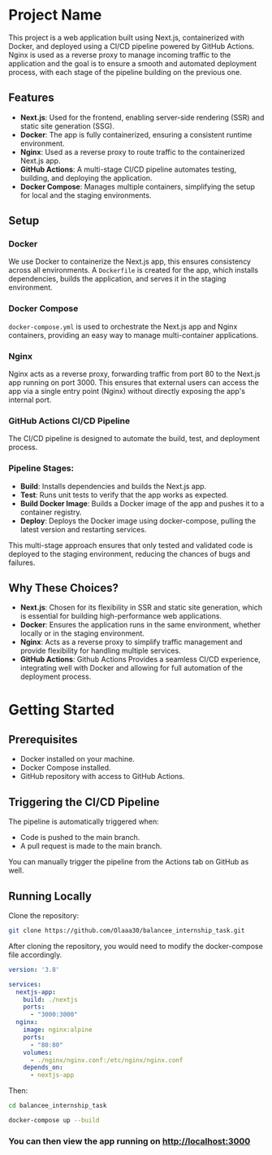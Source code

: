 # Project Name

This project is a web application built using Next.js, containerized with Docker, and deployed using a CI/CD pipeline powered by GitHub Actions. Nginx is used as a reverse proxy to manage incoming traffic to the application and the goal is to ensure a smooth and automated deployment process, with each stage of the pipeline building on the previous one.

## Features
- **Next.js**: Used for the frontend, enabling server-side rendering (SSR) and static site generation (SSG).
- **Docker**: The app is fully containerized, ensuring a consistent runtime environment.
- **Nginx**: Used as a reverse proxy to route traffic to the containerized Next.js app.
- **GitHub Actions**: A multi-stage CI/CD pipeline automates testing, building, and deploying the application.
- **Docker Compose**: Manages multiple containers, simplifying the setup for local and the staging environments.

## Setup

### Docker
We use Docker to containerize the Next.js app, this ensures consistency across all environments. A `Dockerfile` is created for the app, which installs dependencies, builds the application, and serves it in the staging environment.

### Docker Compose
`docker-compose.yml` is used to orchestrate the Next.js app and Nginx containers, providing an easy way to manage multi-container applications.

### Nginx
Nginx acts as a reverse proxy, forwarding traffic from port 80 to the Next.js app running on port 3000. This ensures that external users can access the app via a single entry point (Nginx) without directly exposing the app's internal port.

### GitHub Actions CI/CD Pipeline
The CI/CD pipeline is designed to automate the build, test, and deployment process.

### Pipeline Stages:
- **Build**: Installs dependencies and builds the Next.js app.
- **Test**: Runs unit tests to verify that the app works as expected.
- **Build Docker Image**: Builds a Docker image of the app and pushes it to a container registry.
- **Deploy**: Deploys the Docker image using docker-compose, pulling the latest version and restarting services.

This multi-stage approach ensures that only tested and validated code is deployed to the staging environment, reducing the chances of bugs and failures.

## Why These Choices?
- **Next.js**: Chosen for its flexibility in SSR and static site generation, which is essential for building high-performance web applications.
- **Docker**: Ensures the application runs in the same environment, whether locally or in the staging environment.
- **Nginx**: Acts as a reverse proxy to simplify traffic management and provide flexibility for handling multiple services.
- **GitHub Actions**: Github Actions Provides a seamless CI/CD experience, integrating well with Docker and allowing for full automation of the deployment process.

# Getting Started

## Prerequisites
- Docker installed on your machine.
- Docker Compose installed.
- GitHub repository with access to GitHub Actions.

## Triggering the CI/CD Pipeline
The pipeline is automatically triggered when:

- Code is pushed to the main branch.
- A pull request is made to the main branch.

You can manually trigger the pipeline from the Actions tab on GitHub as well.

## Running Locally
Clone the repository:
```bash
git clone https://github.com/Olaaa30/balancee_internship_task.git
```

After cloning the repository, you would need to modify the docker-compose file accordingly.

```yaml
version: '3.8'

services:
  nextjs-app:
    build: ./nextjs
    ports:
      - "3000:3000"
  nginx:
    image: nginx:alpine
    ports:
      - "80:80"
    volumes:
      - ./nginx/nginx.conf:/etc/nginx/nginx.conf
    depends_on:
      - nextjs-app

```

Then:
```bash
cd balancee_internship_task

docker-compose up --build
```

### You can then view the app running on [http://localhost:3000](port)



